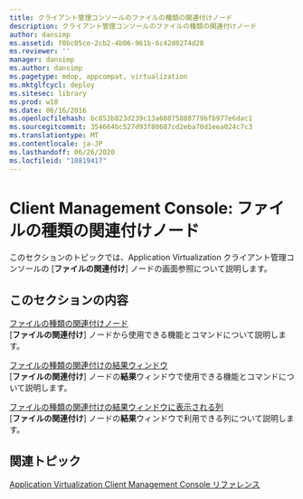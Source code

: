 ```yaml
---
title: クライアント管理コンソールのファイルの種類の関連付けノード
description: クライアント管理コンソールのファイルの種類の関連付けノード
author: dansimp
ms.assetid: f0bc05ce-2cb2-4b06-961b-6c42d0274d28
ms.reviewer: ''
manager: dansimp
ms.author: dansimp
ms.pagetype: mdop, appcompat, virtualization
ms.mktglfcycl: deploy
ms.sitesec: library
ms.prod: w10
ms.date: 06/16/2016
ms.openlocfilehash: bc853b823d239c13a68875888779bfb977e6dac1
ms.sourcegitcommit: 354664bc527d93f80687cd2eba70d1eea024c7c3
ms.translationtype: MT
ms.contentlocale: ja-JP
ms.lasthandoff: 06/26/2020
ms.locfileid: "10819417"
---
```

# Client Management Console: ファイルの種類の関連付けノード


このセクションのトピックでは、Application Virtualization クライアント管理コンソールの [**ファイルの関連付け**] ノードの画面参照について説明します。

## このセクションの内容


<a href="" id="file-type-associations-node"></a>[ファイルの種類の関連付けノード](file-type-associations-node-client.md)  
[**ファイルの関連付け**] ノードから使用できる機能とコマンドについて説明します。

<a href="" id="file-type-association-results-pane"></a>[ファイルの種類の関連付けの結果ウィンドウ](file-type-association-results-pane.md)  
[**ファイルの関連付け**] ノードの**結果**ウィンドウで使用できる機能とコマンドについて説明します。

<a href="" id="file-type-association-results-pane-columns"></a>[ファイルの種類の関連付けの結果ウィンドウに表示される列](file-type-association-results-pane-columns.md)  
[**ファイルの関連付け**] ノードの**結果**ウィンドウで利用できる列について説明します。

## 関連トピック


[Application Virtualization Client Management Console リファレンス](application-virtualization-client-management-console-reference.md)

 

 





